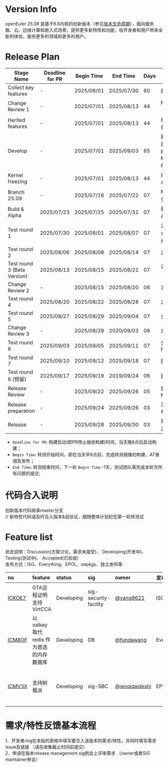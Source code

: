 # Version Info
openEuler 25.09 是基于6.6内核的创新版本（参见[版本生命周期](https://www.openeuler.org/zh/other/lifecycle/)），面向服务器、云、边缘计算和嵌入式场景，提供更多新特性和功能，给开发者和用户带来全新的体验，服务更多的领域和更多的用户。<br>


# Release Plan

| Stage Name                    | Deadline for PR | Begin Time | End Time   | Days | Note                                     |
| ----------------------------- | --------------- | ---------- | ---------  | ---- | ---------------------------------------- |
| Collect key features          |        -        | 2025/06/01 | 2025/07/30 | 60 | 版本需求收集                              |
| Change Review 1               |        -        | 2025/07/01 | 2025/08/13 | 44 | Review 软件包变更（升级/退役/淘汰）  |
| Herited features              |        -        | 2025/07/01 | 2025/08/13 | 44 | 继承特性合入（Beta前完成合入） |
| Develop                       |        -        | 2025/07/01 | 2025/09/03 | 65 | 新特性开发，Branch前合入Master，Branch后合入Master+25.09(round 6冻结前合入) |
| Kernel freezing               |        -        | 2025/07/01 | 2025/08/13 | 44 | 内核冻结（随Beta版本，内核冻结） |
| Branch 25.09                  |        -        | 2025/07/16 | 2025/07/22 | 07 | Master 拉取 25.09 分支|
| Build & Alpha                 |    2025/07/23   | 2025/07/25 | 2025/07/31 | 07 | 新开发特性合入，Alpha版本发布    |
| Test round 1                  |    2025/07/30   | 2025/08/01 | 2025/08/07 | 07 | 25.09 模块测试（重点关注软件选型&构建问题）    |
| Test round 2                  |    2025/08/06   | 2025/08/08 | 2025/08/14 | 07 | 25.09 模块测试           |
| Test round 3 (Beta Version)   |    2025/08/13   | 2025/08/15 | 2025/08/21 | 07 | 25.09 Beta版本发布（KABI基线）    |
| Change Review 2               |        -        | 2025/08/15 | 2025/08/20 | 06 | 发起软件包淘汰评审 |
| Test round 4                  |    2025/08/20   | 2025/08/22 | 2025/08/28 | 07 | 25.09 模块测试       |
| Test round 5                  |    2025/08/27   | 2025/08/29 | 2025/09/04 | 07 | 全量验证(全量SIT)  |
| Change Review 3               |        -        | 2025/08/29 | 2020/09/03 | 06 | 发起软件包淘汰评审      |
| Test round 6                  |    2025/09/03   | 2025/09/05 | 2025/09/11 | 07 | 分支冻结，只允许bug fix          |
| Test round 7                  |    2025/09/10   | 2025/09/12 | 2025/09/18 | 07 | 回归测试                         |
| Test round 8 (预留)           |    2025/09/17   | 2025/09/19 | 2019/09/24 | 06 | 回归测试                         |
| Release Review                |        -        | 2025/09/22 | 2025/09/26 | 05 | 版本发布决策/ Go or No Go        |
| Release preparation           |        -        | 2025/09/24 | 2025/09/26 | 03 | 发布前准备阶段，发布件系统梳理    |
| Release                       |        -        | 2025/09/28 | 2025/09/30 | 03 | 社区Release评审通过正式发布       |

* ```Deadline for PR```: 构建启动(即PR停止接收构建)时间，当天晚8点后启动构建；
* ```Begin Time```: 转测开始时间，即在当天早9点前，完成转测镜像的构建、AT冒烟及发布；
* ```End Time```: 转测结束时间，下一轮 ```Begin Time``` -1天，测试团队需完成本轮次所有问题的提交;


# 代码合入说明
创新版本代码继承master分支 <br>
// 新特性代码请及时合入版本&自验证，跟随整体计划赶在第一轮转测试


# Feature list
状态说明：Discussion(方案讨论，需求未接受)、 Developing(开发中)、 Testing(测试中)、 Accepted(已验收) <br>
发布方式：ISO、Everything、EPOL、oepkgs、独立发布等

|no|feature|status|sig|owner|发布方式|涉及软件包列表|
|:----|:---|:---|:--|:----|:----|:----|
|[ICKOE7](https://gitee.com/openeuler/release-management/issues/ICKOE7?from=project-issue)|  GTA远程证明支持VirtCCA | Developing | sig-security-facility | [ @yang8621 ](https://gitee.com/yang8621) |ISO| global-trust-authority、secGear|
|[ICM8OF](https://gitee.com/openeuler/release-management/issues/ICM8OF)|以 valkey 取代 redis 作为首选的内存数据库|Developing|DB|[@fundawang](https://gitee.com/fundawang)|Everything|valkey|
| [ICMV3X](https://gitee.com/openeuler/release-management/issues/ICMV3X) | 支持树莓派 | Developing | sig-SBC | [@woqidaideshi](https://gitee.com/woqidaideshi/) | EPOL | raspberrypi-firmware,raspberrypi-bluetooth,raspi-config,pigpio,raspberrypi-userland,raspberrypi-eeprom,raspberrypi-utils |

# 需求/特性反馈基本流程 <br />
1、开发者/sig在本贴的表格中填写要合入该版本的需求/特性，并同时填写需求issue及链接 （请在收集截止时间前提交）      <br>
2、申请在版本release management sig例会上评审需求 （owner或者SIG maintainer参会）
<br><br>
